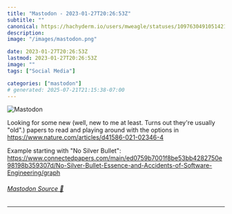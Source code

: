 ```yaml
---
title: "Mastodon - 2023-01-27T20:26:53Z"
subtitle: ""
canonical: https://hachyderm.io/users/mweagle/statuses/109763049105142144
description:
image: "/images/mastodon.png"

date: 2023-01-27T20:26:53Z
lastmod: 2023-01-27T20:26:53Z
image: ""
tags: ["Social Media"]

categories: ["mastodon"]
# generated: 2025-07-21T21:15:38-07:00
---
```

![Mastodon](/images/mastodon.png)

<p>Looking for some new (well, new to me at least. Turns out they&#39;re usually &quot;old&quot;.) papers to read and playing around with the options in <a href="https://www.nature.com/articles/d41586-021-02346-4" target="_blank" rel="nofollow noopener noreferrer" translate="no"><span class="invisible">https://www.</span><span class="ellipsis">nature.com/articles/d41586-021</span><span class="invisible">-02346-4</span></a></p><p>Example starting with &quot;No Silver Bullet&quot;: <a href="https://www.connectedpapers.com/main/ed0759b7001f8be53bb4282750e98198b359307d/No-Silver-Bullet-Essence-and-Accidents-of-Software-Engineering/graph" target="_blank" rel="nofollow noopener noreferrer" translate="no"><span class="invisible">https://www.</span><span class="ellipsis">connectedpapers.com/main/ed075</span><span class="invisible">9b7001f8be53bb4282750e98198b359307d/No-Silver-Bullet-Essence-and-Accidents-of-Software-Engineering/graph</span></a></p>


###### [Mastodon Source 🐘](https://hachyderm.io/@mweagle/109763049105142144)

___
